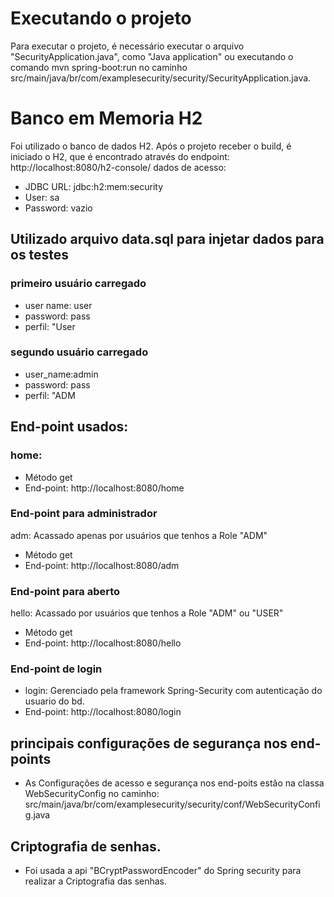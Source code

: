 # Executando o projeto

Para  executar o projeto, é necessário executar o arquivo "SecurityApplication.java", como "Java application" ou executando o comando mvn spring-boot:run 
no caminho src/main/java/br/com/examplesecurity/security/SecurityApplication.java.

# Banco em Memoria H2
Foi utilizado o banco de dados H2.
Após o projeto receber o build, é iniciado o H2, que é encontrado através do endpoint: http://localhost:8080/h2-console/ dados de acesso:

* JDBC URL: jdbc:h2:mem:security
* User: sa
* Password: vazio

## Utilizado arquivo data.sql para injetar dados para os testes
### primeiro usuário carregado 
* user name: user
* password: pass
* perfil: "User 
### segundo usuário carregado
* user_name:admin
* password: pass
* perfil: "ADM


## End-point usados:

### home:  
* Método get 
* End-point: http://localhost:8080/home

### End-point para administrador
  adm: Acassado apenas por usuários que tenhos a Role "ADM"
* Método get 
* End-point: http://localhost:8080/adm

### End-point para aberto
  hello: Acassado por usuários que tenhos a Role "ADM" ou "USER"
* Método get 
* End-point: http://localhost:8080/hello

### End-point de login
* login: Gerenciado pela framework Spring-Security com autenticação do usuario do bd.
* End-point: http://localhost:8080/login

## principais configurações de segurança nos end-points
* As Configurações de acesso e segurança nos end-poits estão na classa WebSecurityConfig
no caminho: src/main/java/br/com/examplesecurity/security/conf/WebSecurityConfig.java

## Criptografia de senhas.
* Foi usada a api "BCryptPasswordEncoder" do Spring security para realizar a Criptografia das senhas.

